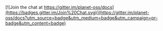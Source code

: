 [![Join the chat at https://gitter.im/planet-oss/docs](https://badges.gitter.im/Join%20Chat.svg)](https://gitter.im/planet-oss/docs?utm_source=badge&utm_medium=badge&utm_campaign=pr-badge&utm_content=badge)
